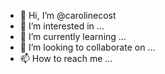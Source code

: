 - 👋 Hi, I’m @carolinecost
- 👀 I’m interested in ...
- 🌱 I’m currently learning ...
- 💞️ I’m looking to collaborate on ...
- 📫 How to reach me ...

<!---
carolinecost/carolinecost is a ✨ special ✨ repository because its `README.md` (this file) appears on your GitHub profile.
You can click the Preview link to take a look at your changes.
--->
